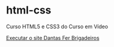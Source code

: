 # html-css
 Curso HTML5 e CSS3 do Curso em Vídeo

<a href="https://joao-nb.github.io/html-css/exercicios/criandosite/index.html">Executar o site Dantas Fer Brigadeiros</a>